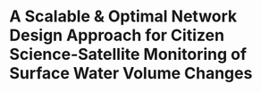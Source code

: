 # A Scalable & Optimal Network Design Approach for Citizen Science-Satellite Monitoring of Surface Water Volume Changes
